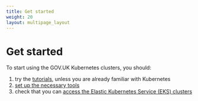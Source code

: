 ```yaml
---
title: Get started
weight: 20
layout: multipage_layout
---
```


# Get started

To start using the GOV.UK Kubernetes clusters, you should:

1. try the [tutorials](tutorials), unless you are already familiar with Kubernetes
1. [set up the necessary tools](set-up-tools)
1. check that you can [access the Elastic Kubernetes Service (EKS) clusters](access-eks-cluster)
